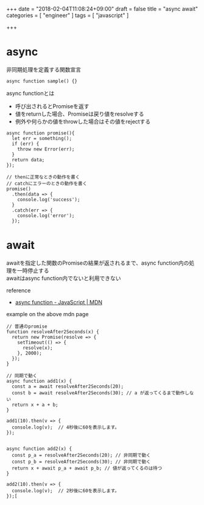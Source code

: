 +++
date = "2018-02-04T11:08:24+09:00"
draft = false
title = "async await"
categories = [ "engineer" ]
tags = [ "javascript" ]

+++

# async  

非同期処理を定義する関数宣言  

```
async function sample() {}
```

async functionとは  

- 呼び出されるとPromiseを返す
- 値をreturnした場合、Promiseは戻り値をresolveする
- 例外や何らかの値をthrowした場合はその値をrejectする

```
async function promise(){
  let err = something();
  if (err) {
    throw new Error(err);
  }
  return data;
});

// thenに正常なときの動作を書く
// catchにエラーのときの動作を書く
promise()
  .then(data => {
    console.log('success');
  }
  .catch(err => {
    console.log('error');
  });
```

# await

awaitを指定した関数のPromiseの結果が返されるまで、async function内の処理を一時停止する  
awaitはasync function内でないと利用できない  

reference  

- [async function \- JavaScript \| MDN](https://developer.mozilla.org/ja/docs/Web/JavaScript/Reference/Statements/async_function)

example on the above mdn page  

```
// 普通のpromise
function resolveAfter2Seconds(x) {
  return new Promise(resolve => {
    setTimeout(() => {
      resolve(x);
    }, 2000);
  });
}

// 同期で動く
async function add1(x) {
  const a = await resolveAfter2Seconds(20);
  const b = await resolveAfter2Seconds(30); // a が返ってくるまで動作しない
  return x + a + b;
}

add1(10).then(v => {
  console.log(v);  // 4秒後に60を表示します。
});


async function add2(x) {
  const p_a = resolveAfter2Seconds(20); // 非同期で動く
  const p_b = resolveAfter2Seconds(30); // 非同期で動く
  return x + await p_a + await p_b; // 値が返ってくるのは待つ
}

add2(10).then(v => {
  console.log(v);  // 2秒後に60を表示します。
});[
```

